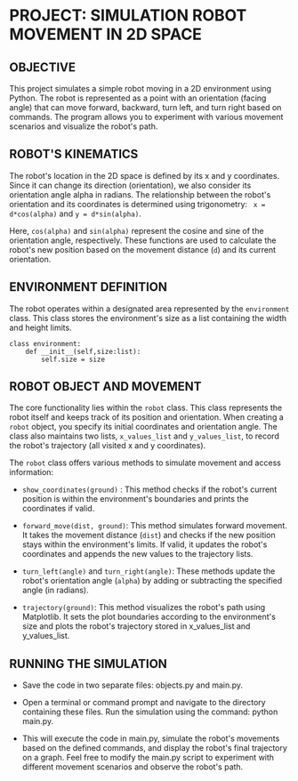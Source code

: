 # PROJECT: SIMULATION ROBOT MOVEMENT IN 2D SPACE


## OBJECTIVE
This project simulates a simple robot moving in a 2D environment using Python. The robot is represented as a point with an orientation (facing angle) that can move forward, backward, turn left, and turn right based on commands. The program allows you to experiment with various movement scenarios and visualize the robot's path.

## ROBOT'S KINEMATICS
The robot's location in the 2D space is defined by its x and y coordinates. Since it can change its direction (orientation), we also consider its orientation angle alpha in radians. The relationship between the robot's orientation and its coordinates is determined using trigonometry:
`` x = d*cos(alpha)`` and ``y = d*sin(alpha)``.

Here, ``cos(alpha)`` and ``sin(alpha)`` represent the cosine and sine of the orientation angle, respectively. These functions are used to calculate the robot's new position based on the movement distance (``d``) and its current orientation.

## ENVIRONMENT DEFINITION
The robot operates within a designated area represented by the ``environment`` class. This class stores the environment's size as a list containing the width and height limits.
```
class environment:
    def __init__(self,size:list):
        self.size = size

```

## ROBOT OBJECT AND MOVEMENT
The core functionality lies within the ``robot`` class. This class represents the robot itself and keeps track of its position and orientation. When creating a ``robot`` object, you specify its initial coordinates and orientation angle. The class also maintains two lists, ``x_values_list`` and ``y_values_list``, to record the robot's trajectory (all visited x and y coordinates).

The ``robot`` class offers various methods to simulate movement and access information:

* ``show_coordinates(ground)`` :
This method checks if the robot's current position is within the environment's boundaries and prints the coordinates if valid.

* ``forward_move(dist, ground)``: 
This method simulates forward movement. It takes the movement distance (``dist``) and checks if the new position stays within the environment's limits. If valid, it updates the robot's coordinates and appends the new values to the trajectory lists.

* ``turn_left(angle)`` and ``turn_right(angle)``: 
These methods update the robot's orientation angle (``alpha``) by adding or subtracting the specified angle (in radians).

* ``trajectory(ground)``:
This method visualizes the robot's path using Matplotlib. It sets the plot boundaries according to the environment's size and plots the robot's trajectory stored in x_values_list and y_values_list.


## RUNNING THE SIMULATION
* Save the code in two separate files: objects.py and main.py.

* Open a terminal or command prompt and navigate to the directory containing these files.
Run the simulation using the command: python main.py.

* This will execute the code in main.py, simulate the robot's movements based on the defined commands, and display the robot's final trajectory on a graph. Feel free to modify the main.py script to experiment with different movement scenarios and observe the robot's path.